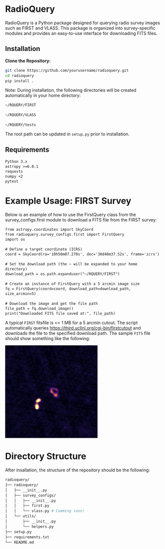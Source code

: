 # RadioQuery

RadioQuery is a Python package designed for querying radio survey images such as FIRST and VLASS. This package is organized into survey-specific modules and provides an easy-to-use interface for downloading FITS files.

## Installation

**Clone the Repository:**
   ```bash
   git clone https://github.com/yourusername/radioquery.git
   cd radioquery
   pip install .
```
Note: During installation, the following directories will be created automatically in your home directory:

    ~/RQUERY/FIRST

    ~/RQUERY/VLASS

    ~/RQUERY/tests

The root path can be updated in `setup.py` prior to installation. 
## Requirements

    Python 3.x
    astropy >=6.0.1
    requests
    numpy <2
    pytest


# Example Usage: FIRST Survey
Below is an example of how to use the FirstQuery class from the survey_configs.first module to download a FITS file from the FIRST survey:
```
from astropy.coordinates import SkyCoord 
from radioquery.survey_configs.first import FirstQuery
import os

# Define a target coordinate (ICRS)
coord = SkyCoord(ra='10h50m07.270s', dec='30d40m37.52s', frame='icrs')

# Set the download path (the ~ will be expanded to your home directory)
download_path = os.path.expanduser("~/RQUERY/FIRST")

# Create an instance of FirstQuery with a 5 arcmin image size
fq = FirstQuery(coord=coord, download_path=download_path, size_arcmin=5)

# Download the image and get the file path
file_path = fq.download_image()
print("Downloaded FITS file saved at:", file_path)
```

A typical `FIRST` fitsfile is << 1 MB for a 5 arcmin cutout. The script automatically queries https://third.ucllnl.org/cgi-bin/firstcutout and downloads the file to the specified download path. The sample `FITS` file should show something like the following: 

<img src="radioquery/images/sample_first.png" alt="RadioQuery FIRST" width="300" height="300">


# Directory Structure
After insallation, the structure of the repository should be the following: 
```graphql
radioquery/
├── radioquery/             
│   ├── __init__.py         
│   ├── survey_configs/
│   │   ├── __init__.py
│   │   ├── first.py
│   │   └── vlass.py # Comming soon!
│   └── utils/
│       ├── __init__.py
│       └── helpers.py
├── setup.py
├── requirements.txt
└── README.md
